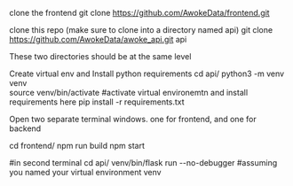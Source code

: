 clone the frontend
git clone https://github.com/AwokeData/frontend.git

clone this repo (make sure to clone into a directory named api)
git clone https://github.com/AwokeData/awoke_api.git api

These two directories should be at the same level

Create virtual env and Install python requirements
cd api/
python3 -m venv venv		
source venv/bin/activate	#activate virtual environemtn and install requirements here
pip install -r requirements.txt


Open two separate terminal windows. one for frontend, and one for backend

cd frontend/
npm run build
npm start

#in second terminal
cd api/
venv/bin/flask run --no-debugger  #assuming you named your virtual environment venv


